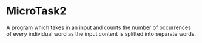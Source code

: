 # MicroTask2

A program which takes in an input and counts the number of occurrences of every individual word as the input content is splitted into separate words.
